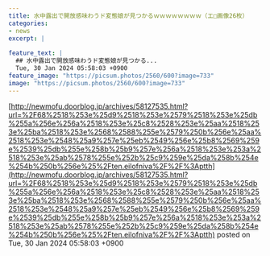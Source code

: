 ```yaml
---
title: 水中露出で開放感味わうド変態娘が見つかるｗｗｗｗｗｗｗｗ（エ□画像26枚）
categories:
- news
excerpt: |
  
feature_text: |
  ## 水中露出で開放感味わうド変態娘が見つかる...
  Tue, 30 Jan 2024 05:58:03 +0900
feature_image: "https://picsum.photos/2560/600?image=733"
image: "https://picsum.photos/2560/600?image=733"
---
```


[http://newmofu.doorblog.jp/archives/58127535.html?url=%2F68%2518%253e%25d9%2518%253e%2579%2518%253e%25db%255a%256e%256a%2518%253e%25c8%2528%253e%25aa%2518%253e%25ba%2518%253e%2568%2588%255e%2579%250b%256e%25aa%2518%253e%2548%25a9%257e%25eb%2549%256e%25b8%2569%259e%2539%25db%255e%258b%25b9%257e%256a%2518%253e%253a%2518%253e%25ab%2578%255e%252b%25c9%259e%25da%258b%254e%254b%250b%256e%25%2Ften.eilofniva%2F%2F%3Aptth](http://newmofu.doorblog.jp/archives/58127535.html?url=%2F68%2518%253e%25d9%2518%253e%2579%2518%253e%25db%255a%256e%256a%2518%253e%25c8%2528%253e%25aa%2518%253e%25ba%2518%253e%2568%2588%255e%2579%250b%256e%25aa%2518%253e%2548%25a9%257e%25eb%2549%256e%25b8%2569%259e%2539%25db%255e%258b%25b9%257e%256a%2518%253e%253a%2518%253e%25ab%2578%255e%252b%25c9%259e%25da%258b%254e%254b%250b%256e%25%2Ften.eilofniva%2F%2F%3Aptth)
posted on Tue, 30 Jan 2024 05:58:03 +0900

<!--more-->


